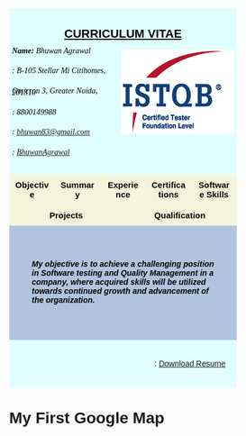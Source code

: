 <html>
<head>
<meta name="viewport" content="width=device-width, initial-scale=1">
<script src='https://kit.fontawesome.com/a076d05399.js'></script>



<!-- First style-->
<style>
* {
  box-sizing: border-box;
}

body {
  margin: 0;
  font-family: Arial, Helvetica, sans-serif;
}

/* The grid: Three equal columns that floats next to each other */
.column {
  float: left;
  width: 20%;
  padding: 10px;
  text-align: center;
  font-size: 15px;
  cursor: pointer;
  color: black;
}

.containerTab {
  padding: 20px;
  color: white;
}

/* Clear floats after the columns */
.row:after {
  content: "";
  display: table;
  clear: both;
}

/* Closable button inside the container tab */
.closebtn {
  float: right;
  color: white;
  font-size: 35px;
  cursor: pointer;
}
</style>


<!-- Second style-->
  <style>
* {
  box-sizing: border-box;
}

/* Style the body */
body {
  font-family: Arial, Helvetica, sans-serif;
  margin: 0;
}

/* Header/logo Title */
.header {
  padding: 5px;
  text-align: center;
  background: LightCyan;
  color: black;
}

/* Increase the font size of the heading */
.header h1 {
  font-size: 40px;
  font-weight: bold;
  font-family: "Times New Roman", Times, serif;
}
/* Increase the font size of the heading */
.header h6 {
  font-size: 14px;
  font-weight: normal;
  font-family: "Times New Roman", Times, serif;
  text-align: left;
  line-height: 20%;
}

/* Sticky navbar - toggles between relative and fixed, depending on the scroll position. It is positioned relative until a given offset position is met in the viewport - then it "sticks" in place (like position:fixed). The sticky value is not supported in IE or Edge 15 and earlier versions. However, for these versions the navbar will inherit default position */
.navbar {
  overflow: hidden;
  background-color: #333;
  position: sticky;
  position: -webkit-sticky;
  top: 0;
}

/* Style the navigation bar links */
.navbar a {
  float: left;
  display: block;
  color: white;
  text-align: center;
  padding: 14px 20px;
  text-decoration: none;
}

/* Right-aligned link */
.navbar a.right {
  float: right;
}

/* Change color on hover */
.navbar a:hover {
  background-color: #ddd;
  color: black;
}

/* Active/current link */
.navbar a.active {
  background-color: #666;
  color: white;
}

/* Column container */
.row {  
  display: -ms-flexbox; /* IE10 */
  display: flex;
  -ms-flex-wrap: wrap; /* IE10 */
  flex-wrap: wrap;
}

/* Create two unequal columns that sits next to each other */
/* Sidebar/left column */
.side {
  -ms-flex: 30%; /* IE10 */
  flex: 30%;
  background-color: #f1f1f1;
  padding: 20px;
}

/* Main column */
.main {   
  -ms-flex: 70%; /* IE10 */
  flex: 70%;
  background-color: LightSteelBlue;
  padding: 20px;
}

/* Fake image, just for this example */
.fakeimg {
  background-color: #aaa;
  width: 100%;
  padding: 20px;
}

/* Footer */
.footer {
  padding: 20px;
  text-align: center;
  background: LightCyan;
}

/* Responsive layout - when the screen is less than 700px wide, make the two columns stack on top of each other instead of next to each other */
@media screen and (max-width: 700px) {
  .row {   
    flex-direction: column;
  }
}

/* Responsive layout - when the screen is less than 400px wide, make the navigation links stack on top of each other instead of next to each other */
@media screen and (max-width: 400px) {
  .navbar a {
    float: none;
    width: 100%;
  }
}

</style>

</head>

<body>


<div class="header">
<div style="text-align:center; line-height: 1.0">
  <h2><u>CURRICULUM VITAE</u></h2>
  <img src="CTFL.png" alt="Cinque Terre" width="200" height="150" align="right" padding="10px">
  <h6> <b>Name: </b>Bhuwan Agrawal</h6>
  <h6><i class='fa fa-home'></i>: B-105 Stellar Mi Citihomes,</h6>
  <h6>Omicron 3, Greater Noida, 201310</h6>
  <h6><i class='fas fa-mobile-alt'></i>: 8800149988</h6>
  <h6><i class='fa fa-envelope'></i>: <A HREF="mailto:name@mydomain.com">bhuwan83@gmail.com</A></h6>
  <h6><i class='fab fa-linkedin'></i>: <a href="https://www.linkedin.com/in/bhuwanagrawal">BhuwanAgrawal</a></h6>
</div>
<!--div style="text-align:center">
  <p>For detail information click on the boxes below:</p>
</div-->
</div>



<!-- Seven columns -->
<div class="row">
  <div class="column" onclick="openTab('b1');" style="background:#F5F5DC;column-rule-style:double">
    <b>Objective</b>
  </div>
  <div class="column" onclick="openTab('b2');" style="background:#F5F5DC;column-rule-style:double">
    <b>Summary</b>
  </div>
  <div class="column" onclick="openTab('b3');" style="background:#F5F5DC;column-rule-style:double">
    <b>Experience</b>
  </div>
   <div class="column" onclick="openTab('b4');" style="background:#F5F5DC;column-rule-style:double">
    <b>Certifications</b>
  </div>
  <div class="column" onclick="openTab('b5');" style="background:#F5F5DC;column-rule-style:double">
    <b>Software Skills</b>
  </div>
  <div class="column" onclick="openTab('b6');" style="background:#F5F5DC;column-rule-style:double">
    <b>Projects</b>
  </div>
   <div class="column" onclick="openTab('b7');" style="background:#F5F5DC;column-rule-style:double">
    <b>Qualification</b>
  </div>
</div>

<!-- Full-width columns: (hidden by default) -->

<div id="b1" class="containerTab" style="background:LightSteelBlue;color:black">
  <!--span onclick="this.parentElement.style.display='none'" class="closebtn">&times;</span-->
  <!--h2>Objective</h2-->
  <div class="main">
    <p><h5>My objective is to achieve a challenging position in Software testing and Quality Management in a company, where acquired skills will be utilized towards continued growth and advancement of the organization.</h5></p>
  </div>
</div>



<div id="b2" class="containerTab" style="display:none;background:LightSteelBlue">
  <!--span onclick="this.parentElement.style.display='none'" class="closebtn">&times;</span-->
  <!--h2>Summary</h2-->
  <div class="main">
    <h2>TITLE HEADING</h2>
    <p><h5>Title description, Dec 7, 2017</h5></p>
    <p>Some text..</p>
    <br>
    <p><h2>TITLE HEADING</h2></p>
    <p><h5>Title description, Sep 2, 2017</h5></p>
    <p>Some text..</p>
  </div>
</div>

<div id="b3" class="containerTab" style="display:none;background:LightSteelBlue">
  <!--span onclick="this.parentElement.style.display='none'" class="closebtn">&times;</span-->
  <!--h2>Experience</h2-->
  <div class="main">
      <h2>TITLE HEADING</h2>
    <p><h5>Title description, Dec 7, 2017</h5></p>
    <p>Some text..</p>
    <br>
    <p><h2>TITLE HEADING</h2></p>
    <p><h5>Title description, Sep 2, 2017</h5></p>
    <p>Some text..</p>
  </div>
</div>

<div id="b4" class="containerTab" style="display:none;background:LightSteelBlue">
  <!--span onclick="this.parentElement.style.display='none'" class="closebtn">&times;</span-->
  <!--h2>Certifications</h2-->
  <div class="main">
    <h2>TITLE HEADING</h2>
    <p><h5>Title description, Dec 7, 2017</h5></p>
    <p>Some text..</p>
    <br>
    <p><h2>TITLE HEADING</h2></p>
    <p><h5>Title description, Sep 2, 2017</h5></p>
    <p>Some text..</p>
  </div>
</div>


<div id="b5" class="containerTab" style="display:none;background:LightSteelBlue">
  <!--span onclick="this.parentElement.style.display='none'" class="closebtn">&times;</span-->
  <!--h2>Software Skills</h2-->
  <div class="main">
       <h2>TITLE HEADING</h2>
    <p><h5>Title description, Dec 7, 2017</h5></p>
    <p>Some text..</p>
    <br>
    <p><h2>TITLE HEADING</h2></p>
    <p><h5>Title description, Sep 2, 2017</h5></p>
    <p>Some text..</p>
  </div>
</div>



<div id="b6" class="containerTab" style="display:none;background:LightSteelBlue">
  <!--span onclick="this.parentElement.style.display='none'" class="closebtn">&times;</span-->
  <!--h2>Projects</h2-->
  <div class="main">
       <h2>TITLE HEADING</h2>
    <p><h5>Title description, Dec 7, 2017</h5></p>
    <p>Some text..</p>
    <br>
    <p><h2>TITLE HEADING</h2></p>
    <p><h5>Title description, Sep 2, 2017</h5></p>
    <p>Some text..</p>
  </div>
</div>


<div id="b7" class="containerTab" style="display:none;background:LightSteelBlue">
  <!--span onclick="this.parentElement.style.display='none'" class="closebtn">&times;</span-->
  <!--h2>Qualification</h2-->
  <div class="main">
       <h2>TITLE HEADING</h2>
    <p><h5>Title description, Dec 7, 2017</h5></p>
    <p>Some text..</p>
    <br>
    <p><h2>TITLE HEADING</h2></p>
    <p><h5>Title description, Sep 2, 2017</h5></p>
    <p>Some text..</p>
  </div>
</div>

<script>
function openTab(tabName) {
  var i, x;
  x = document.getElementsByClassName("containerTab");
  for (i = 0; i < x.length; i++) {
    x[i].style.display = "none";
  }
  document.getElementById(tabName).style.display = "block";
}
</script>


<div class="footer">
 <div style="text-align:right">
 <p><i class='fa fa-download'></i>: <a href="Resume_Bhuwan_Agrawal.pdf" download class="right">Download Resume</a></p>
</div>
</div>

</body>


<body>

<h1>My First Google Map</h1>

<div id="googleMap" style="width:100%;height:400px;"></div>

<script>
function myMap() {
var mapProp= {
  center:new google.maps.LatLng(51.508742,-0.120850),
  zoom:5,
};
var map = new google.maps.Map(document.getElementById("googleMap"),mapProp);
}
</script>

<script src="https://www.google.com/maps/place/Stellar+MI+Citihomes/@28.4780949,77.5511076,15z/data=!4m5!3m4!1s0x0:0xb97e1cb9aa3dca4b!8m2!3d28.4780949!4d77.5511076"></script>

</body>




</html>